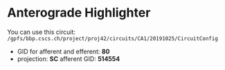 # Anterograde Highlighter

You can use this circuit:
`/gpfs/bbp.cscs.ch/project/proj42/circuits/CA1/20191025/CircuitConfig`

* GID for afferent and efferent: **80**
* projection: **SC** afferent GID: **514554**
